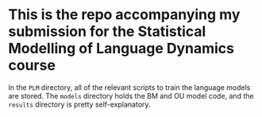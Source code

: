 # This is the repo accompanying my submission for the Statistical Modelling of Language Dynamics course



In the ``PLM`` directory, all of the relevant scripts to train the language models are stored. The ``models`` directory holds the BM and OU model code, and the ``results`` directory is pretty self-explanatory. 
